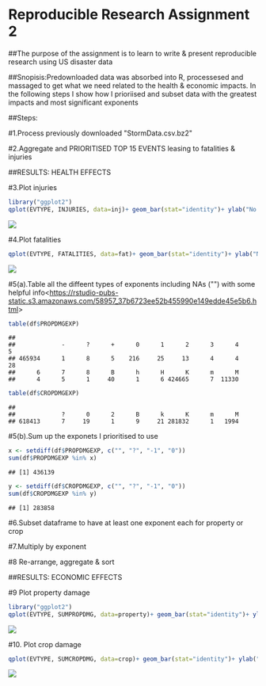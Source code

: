 # Reproducible Research Assignment 2

##The purpose of the assignment is to learn to write & present reproducible research using US disaster data

##Snopisis:Predownloaded data was absorbed into R, processesed and massaged to get what we need related to the health & economic impacts. In the following steps I show how I prioriised and subset data with the greatest impacts and most significant exponents

##Steps:



#1.Process previously downloaded "StormData.csv.bz2"


#2.Aggregate and PRIORITISED TOP 15 EVENTS leasing to fatalities & injuries


##RESULTS: HEALTH EFFECTS

#3.Plot injuries

```r
library("ggplot2")
qplot(EVTYPE, INJURIES, data=inj)+ geom_bar(stat="identity")+ ylab("No. of Injuries") + xlab("Enviromental Disaster Type") + ggtitle("Estimates of Injuries") + theme(axis.text.x = element_text(angle=80, hjust=1))
```

![](rprdcbl_rsch_2_files/figure-html/unnamed-chunk-3-1.png)

#4.Plot fatalities

```r
qplot(EVTYPE, FATALITIES, data=fat)+ geom_bar(stat="identity")+ ylab("No. of Fatalities") + xlab("Enviromental Disaster Type") + ggtitle("Estimates of Fatalities") + theme(axis.text.x = element_text(angle=80, hjust=1))
```

![](rprdcbl_rsch_2_files/figure-html/unnamed-chunk-4-1.png)

#5(a).Table all the diffeent types of exponents including NAs ("") with some helpful info<<https://rstudio-pubs-static.s3.amazonaws.com/58957_37b6723ee52b455990e149edde45e5b6.html>>

```r
table(df$PROPDMGEXP)
```

```
## 
##             -      ?      +      0      1      2      3      4      5 
## 465934      1      8      5    216     25     13      4      4     28 
##      6      7      8      B      h      H      K      m      M 
##      4      5      1     40      1      6 424665      7  11330
```

```r
table(df$CROPDMGEXP)
```

```
## 
##             ?      0      2      B      k      K      m      M 
## 618413      7     19      1      9     21 281832      1   1994
```

#5(b).Sum up the exponets I prioritised to use

```r
x <- setdiff(df$PROPDMGEXP, c("", "?", "-1", "0"))
sum(df$PROPDMGEXP %in% x)
```

```
## [1] 436139
```

```r
y <- setdiff(df$CROPDMGEXP, c("", "?", "-1", "0"))
sum(df$CROPDMGEXP %in% y)
```

```
## [1] 283858
```

#6.Subset dataframe to have at least one exponent each for property or crop 


#7.Multiply by exponent 


#8 Re-arrange, aggregate & sort


##RESULTS: ECONOMIC EFFECTS

#9 Plot property damage 

```r
library("ggplot2")
qplot(EVTYPE, SUMPROPDMG, data=property)+ geom_bar(stat="identity")+ ylab("Property Damage Amount $") + xlab("Enviromental Disaster Type") + ggtitle("Estimates of Property Damange") + theme(axis.text.x = element_text(angle=80, hjust=1))
```

![](rprdcbl_rsch_2_files/figure-html/unnamed-chunk-10-1.png)

#10. Plot crop damage

```r
qplot(EVTYPE, SUMCROPDMG, data=crop)+ geom_bar(stat="identity")+ ylab("Property Damage Amount $") + xlab("Enviromental Disaster Type") + ggtitle("Estimates of Crop Damange") + theme(axis.text.x = element_text(angle=80, hjust=1))
```

![](rprdcbl_rsch_2_files/figure-html/unnamed-chunk-11-1.png)

